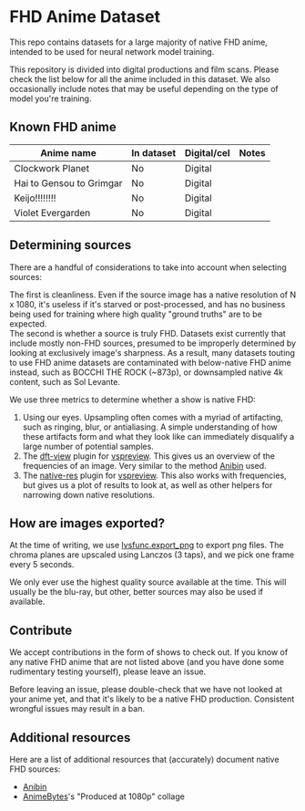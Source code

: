 # FHD Anime Dataset

This repo contains datasets
for a large majority of native FHD anime,
intended to be used for neural network model training.

This repository is divided into digital productions and film scans.
Please check the list below
for all the anime included in this dataset.
We also occasionally include notes that may be useful
depending on the type of model you're training.

## Known FHD anime

| Anime name               | In dataset | Digital/cel | Notes |
| ------------------------ | ---------- | ----------- | ----- |
| Clockwork Planet         | No         | Digital     |       |
| Hai to Gensou to Grimgar | No         | Digital     |       |
| Keijo!!!!!!!!            | No         | Digital     |       |
| Violet Evergarden        | No         | Digital     |       |

## Determining sources

There are a handful of considerations to take into account when selecting sources:

The first is cleanliness.
Even if the source image has a native resolution of N x 1080,
it's useless if it's starved or post-processed,
and has no business being used for training
where high quality "ground truths" are to be expected.
<br>
The second is whether a source is truly FHD.
Datasets exist currently that include mostly non-FHD sources,
presumed to be improperly determined
by looking at exclusively image's sharpness.
As a result, many datasets touting to use FHD anime datasets
are contaminated with below-native FHD anime instead,
such as BOCCHI THE ROCK (~873p),
or downsampled native 4k content,
such as Sol Levante.

We use three metrics to determine whether a show is native FHD:

1. Using our eyes.
   Upsampling often comes with a myriad of artifacting,
   such as ringing, blur, or antialiasing.
   A simple understanding of how these artifacts form and what they look like
   can immediately disqualify a large number of potential samples.
2. The [dft-view] plugin for [vspreview].
   This gives us an overview of the frequencies of an image.
   Very similar to the method [Anibin] used.
3. The [native-res] plugin for [vspreview].
   This also works with frequencies,
   but gives us a plot of results to look at,
   as well as other helpers for narrowing down native resolutions.

## How are images exported?

At the time of writing,
we use [lvsfunc.export_png][export-png]
to export png files.
The chroma planes are upscaled using Lanczos (3 taps),
and we pick one frame every 5 seconds.

We only ever use the highest quality source available at the time.
This will usually be the blu-ray,
but other, better sources
may also be used if available.

## Contribute

We accept contributions in the form of shows to check out.
If you know of any native FHD anime that are not listed above
(and you have done some rudimentary testing yourself),
please leave an issue.

Before leaving an issue,
please double-check that we have not looked at your anime yet,
and that it's likely to be a native FHD production.
Consistent wrongful issues may result in a ban.

## Additional resources

Here are a list of additional resources that (accurately) document native FHD sources:

- [Anibin]
- [AnimeBytes]'s "Produced at 1080p" collage

<!-- References and other urls -->

[vspreview]: https://github.com/Jaded-Encoding-Thaumaturgy/vs-preview
[dft-view]: https://github.com/Jaded-Encoding-Thaumaturgy/vs-preview-plugins/tree/master/dft-view
[native-res]: https://github.com/Jaded-Encoding-Thaumaturgy/vs-preview-plugins/tree/master/native-res
[anibin]: https://anibin.blogspot.com/
[AnimeBytes]: https://animebytes.tv/collage.php?id=522
[export-png]: https://github.com/Jaded-Encoding-Thaumaturgy/lvsfunc/blob/export-png/lvsfunc/export.py#L19-L120
